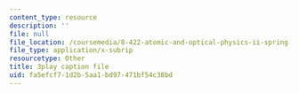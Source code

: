 ```yaml
---
content_type: resource
description: ''
file: null
file_location: /coursemedia/8-422-atomic-and-optical-physics-ii-spring-2013/fa5efcf71d2b5aa1bd97471bf54c38bd_k7DskqekDZk.vtt
file_type: application/x-subrip
resourcetype: Other
title: 3play caption file
uid: fa5efcf7-1d2b-5aa1-bd97-471bf54c38bd
---
```

